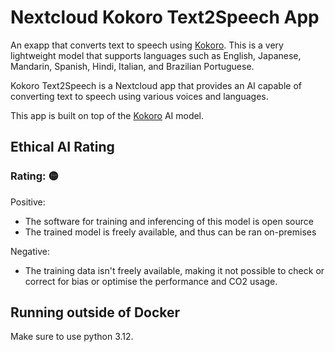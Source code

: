 # Nextcloud Kokoro Text2Speech App

An exapp that converts text to speech using [Kokoro](https://github.com/hexgrad/kokoro).
This is a very lightweight model that supports languages such as English, Japanese, Mandarin, Spanish, Hindi, Italian,
and Brazilian Portuguese.

Kokoro Text2Speech is a Nextcloud app that provides an AI capable of converting text to speech using various voices and
languages.

This app is built on top of the [Kokoro](https://github.com/hexgrad/kokoro) AI model.

## Ethical AI Rating

### Rating: 🟡

Positive:

* The software for training and inferencing of this model is open source
* The trained model is freely available, and thus can be ran on-premises

Negative:

* The training data isn't freely available, making it not possible to check or correct for bias or optimise the
  performance and CO2 usage.

## Running outside of Docker

Make sure to use python 3.12.
